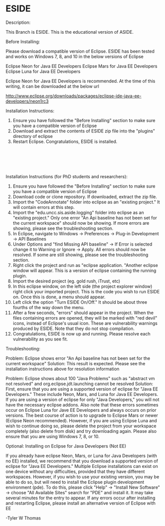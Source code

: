 ESIDE
=============

Description:

This Branch is ESIDE. This is the educational version of ASIDE.

Before Installing: 

Please download a compatible version of Eclipse. ESIDE has been tested and works on Windows 7, 8, and 10 in the below versions of Eclipse

Eclipse Neon for Java EE Developers
Eclipse Mars for Java EE Developers
Eclipse Luna for Java EE Developers

Eclipse Neon for Java EE Developers is recommended. At the time of this writing, it can be downloaded at the below url

http://www.eclipse.org/downloads/packages/eclipse-ide-java-ee-developers/neon1rc3

Installation Instructions:

1. Ensure you have followed the "Before Installing" section to make sure you have a compatible version of Eclipse
2. Download and extract the contents of ESIDE zip file into the "plugins" directory of eclipse
3. Restart Eclipse. Congratulations, ESIDE is installed.


<br/>
<br/>
<br/>
<br/>





Installation Instructions (for PhD students and researchers):

1. Ensure you have followed the "Before Installing" section to make sure you have a compatible version of Eclipse
2. Download code or clone repository. If downloaded, extract the zip file.
3. Import the "CodeAnnotate" folder into eclipse as an "existing project." It will contain errors at this step.
4. Import the "edu.uncc.sis.aside.logging" folder into eclipse as an "existing project." Only one error "An Api baseline has not been set for the current workspace" should now be showing. If more errors are showing, please see the troubleshooting section. 
5. In Eclipse, navigate to Windows -> Preferences -> Plug-in Development -> API Baselines
6. Under Options and "find Missing API baseline" -> If Error is selected change it to Warning or Ignore -> Apply. All errors should now be resolved. If some are still showing, please see the troubleshooting section.
7. Right click the project and run as "eclipse application. "Another eclipse window will appear. This is a version of eclipse containing the running plugin. 
8. Import the desired project (eg. gold rush, iTrust, etc)
9. In this eclipse window, on the left side (the project explorer window) right click your imported project. This is the code you  wish to run ESIDE on. Once this is done, a menu should appear.
10. Left click the option "Turn ESIDE On/Off." It should be about three fourths of the way down the menu.
11. After a few seconds, "errors" should appear in the project. When the files containing errors are opened, they will be marked with "red devil" icons, instead of Eclipse's usual icon. These are vulnerability warnings produced by ESIDE. Note that they do not stop compilation.
12. Congratulations, ESIDE is now up and running. Please resolve each vulnerability as you see fit.


Troubleshooting:

Problem: Eclipse shows error "An Api baseline has not been set for the current workspace"
Solution: This result is expected. Please see the installation instructions above for resolution information

Problem: Eclipse shows about 100 "Java Problems" such as "abstract vm not resolved" and org.eclipse.jdt.launching cannot be resolved
Solution: First, ensure that you are using a supported version of eclipse for "Java EE Developers." These include Neon, Mars, and Luna for Java EE Developers. If you are using a version of eclipse for only "Java Developers," you will not have the necessary eclipse addons. Also note that these errors sometimes occur on Eclipse Luna for Jave EE Developers and always occurs on prior versions. The best course of action is to upgrade to Eclipse Mars or newer (Eclipse Neon recommended). However, if you are using Eclipse Luna and wish to continue doing so, please delete the project from your workspace completely (also delete from disk) and try downloading again. Please also ensure that you are using Windows 7, 8, or 10.



Optional: Installing on Eclipse for Java Developers (Not EE)

If you already have eclipse Neon, Mars, or Luna for Java Developers (with no EE) installed, we recommend that you download a supported version of eclipse for "Java EE Developers." Multiple Eclipse installations can exist on one device without any difficulties, provided that they have different workspaces. However, if you wish to use your existing version, you may be able to do so, but will need to install the Eclipse plugin development environment (pde). To do this, please click "Help" -> "Install New Software" -> choose "All Available Sites" search for "PDE" and install it. It may take several minutes for the entry to appear. If any errors occur after installing and restarting Eclipse, please install an alternative version of Eclipse with EE


-Tyler W Thomas

